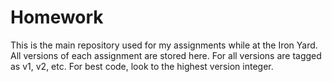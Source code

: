 # Homework

This is the main repository used for my assignments while at the Iron Yard. 
All versions of each assignment are stored here. For all versions are tagged as v1, v2, etc. 
For best code, look to the highest version integer.
